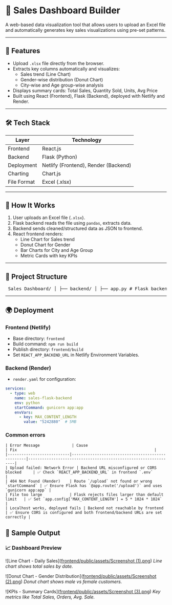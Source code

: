 # 🧮 Sales Dashboard Builder

A web-based data visualization tool that allows users to upload an Excel file and automatically generates key sales visualizations using pre-set patterns.

---

## 📌 Features

- Upload `.xlsx` file directly from the browser.
- Extracts key columns automatically and visualizes:
  - Sales trend (Line Chart)
  - Gender-wise distribution (Donut Chart)
  - City-wise and Age group-wise analysis
- Displays summary cards: Total Sales, Quantity Sold, Units, Avg Price
- Built using React (Frontend), Flask (Backend), deployed with Netlify and Render.

---

## 🛠️ Tech Stack

| Layer       | Technology      |
|-------------|-----------------|
| Frontend    | React.js        |
| Backend     | Flask (Python)  |
| Deployment  | Netlify (Frontend), Render (Backend)
| Charting    | Chart.js        |
| File Format | Excel (.xlsx)   |

---

## 🚀 How It Works

1. User uploads an Excel file (`.xlsx`).
2. Flask backend reads the file using `pandas`, extracts data.
3. Backend sends cleaned/structured data as JSON to frontend.
4. React frontend renders:
   - Line Chart for Sales trend
   - Donut Chart for Gender
   - Bar Charts for City and Age Group
   - Metric Cards with key KPIs

---

## 📁 Project Structure
<pre lang="bash"> Sales_Dashboard/ │ ├── backend/ │ ├── app.py # Flask backend logic │ ├── requirements.txt # Python dependencies │ └── render.yaml # Render deployment config │ ├── frontend/ │ ├── public/ │ │ ├── favicon.ico # Custom React favicon │ ├── src/ │ │ ├── App.js # React frontend logic │ │ └── components/ │ ├── .env # Backend URL variable │ └── package.json # React app metadata </pre>
---

## 🌍 Deployment

### Frontend (Netlify)
- Base directory: `frontend`
- Build command: `npm run build`
- Publish directory: `frontend/build`
- Set `REACT_APP_BACKEND_URL` in Netlify Environment Variables.

### Backend (Render)
- `render.yaml` for configuration:
```yaml
services:
  - type: web
    name: sales-flask-backend
    env: python
    startCommand: gunicorn app:app
    envVars:
      - key: MAX_CONTENT_LENGTH
        value: "5242880"  # 5MB
```

### Common errors
```
| Error Message              | Cause                                            | Fix                                                            |
|---------------------------|--------------------------------------------------|----------------------------------------------------------------|
| Upload failed: Network Error | Backend URL misconfigured or CORS blocked     | ✅ Check `REACT_APP_BACKEND_URL` in frontend `.env`            |
| 404 Not Found (Render)    | Route `/upload` not found or wrong `startCommand` | ✅ Ensure Flask has `@app.route('/upload')` and uses `gunicorn app:app` |
| File too large            | Flask rejects files larger than default limit   | ✅ Set `app.config['MAX_CONTENT_LENGTH'] = 5 * 1024 * 1024`     |
| Localhost works, deployed fails | Backend not reachable by frontend         | ✅ Ensure CORS is configured and both frontend/backend URLs are set correctly |
```

## 📸 Sample Output

### 📈 Dashboard Preview

![Line Chart - Daily Sales]([frontend/public/assets/Screenshot (1).png](https://github.com/Abdulwaashim/Sales_dashboard_builder/blob/main/frontend/public/assets/Screenshot%20(1).png))
*Line chart shows total sales by date.*

![Donut Chart - Gender Distribution]([frontend/public/assets/Screenshot (2).png](https://github.com/Abdulwaashim/Sales_dashboard_builder/blob/main/frontend/public/assets/Screenshot%20(2).png))
*Donut chart shows male vs female customers.*

![KPIs - Summary Cards]([frontend/public/assets/Screenshot (3).png](https://github.com/Abdulwaashim/Sales_dashboard_builder/blob/main/frontend/public/assets/Screenshot%20(3).png))
*Key metrics like Total Sales, Orders, Avg. Sale.*



